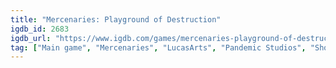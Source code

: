 ```yaml
---
title: "Mercenaries: Playground of Destruction"
igdb_id: 2683
igdb_url: "https://www.igdb.com/games/mercenaries-playground-of-destruction"
tag: ["Main game", "Mercenaries", "LucasArts", "Pandemic Studios", "Shooter", "Single player", "Third person", "Action", "Sandbox", "Open world"]
---
```

